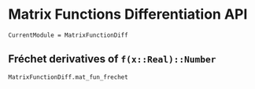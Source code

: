 # Matrix Functions Differentiation API

```@meta
CurrentModule = MatrixFunctionDiff
```

## Fréchet derivatives of `f(x::Real)::Number`
```@docs
MatrixFunctionDiff.mat_fun_frechet
```